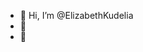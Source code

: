 - 👋 Hi, I’m @ElizabethKudelia
- 👀 
- 🌱 

<!---
ElizabethKudelia is a ✨ special ✨ repository because it appears on your GitHub profile.
You can click the Preview link to take a look at your changes.
--->
